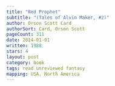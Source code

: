 ```yaml
---
title: "Red Prophet"
subtitle: "(Tales of Alvin Maker, #2)"
author: Orson Scott Card
authorSort: Card, Orson Scott
pageCount: 311
date: 2014-01-01
written: 1988
stars: 4
layout: post
category: book
tags: read unreviewed fantasy
mapping: USA, North America
---
```

